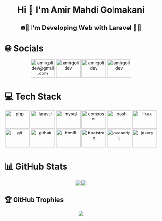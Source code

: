 <div align="center">

  # Hi 👋 I'm Amir Mahdi Golmakani
  ## 🔥🚀 I’m Developing Web with Laravel 🚀🔥
 </div>
 
 # 🌐 Socials
 <div align="center">
 
 [<img src="https://raw.githubusercontent.com/maurodesouza/profile-readme-generator/master/src/assets/icons/social/gmail/default.svg" width="80" height="60" alt="amirgolidev@gmail.com"/>](mailto:amirgolidev@gmail.com)
 [<img src="https://raw.githubusercontent.com/maurodesouza/profile-readme-generator/master/src/assets/icons/social/telegram/default.svg" width="80" height="60" alt="amirgolidev"/>](https://t.me/amirgolidev)
 [<img src="https://raw.githubusercontent.com/maurodesouza/profile-readme-generator/master/src/assets/icons/social/instagram/default.svg" width="80" height="60" alt="amirgolidev"/>](https://www.instagram.com/amirgolidev)
 [<img src="https://raw.githubusercontent.com/maurodesouza/profile-readme-generator/master/src/assets/icons/social/linkedin/default.svg" width="80" height="60" alt="amirgolidev"/>](https://linkedin.com/in/amirgolidev)
 </div>
 
 # 💻 Tech Stack
 <div align="center">
 
 [<img src="https://cdn.jsdelivr.net/gh/devicons/devicon/icons/php/php-original.svg" width="80" height="60" alt="php"/>](https://www.php.net)
 [<img src="https://cdn.simpleicons.org/laravel/FF2D20" width="80" height="60" alt="laravel"/>](https://www.laravel.com)
 [<img src="https://cdn.jsdelivr.net/gh/devicons/devicon/icons/mysql/mysql-original.svg" width="80" height="60" alt="mysql"/>](https://www.mysql.com)
 [<img src="https://cdn.jsdelivr.net/gh/devicons/devicon/icons/composer/composer-original.svg" width="80" height="60" alt="composer"/>](https://getcomposer.org)
 [<img src="https://skillicons.dev/icons?i=bash" width="80" height="60" alt="bash"/>](https://www.gnu.org/software/bash)
 [<img src="https://cdn.jsdelivr.net/gh/devicons/devicon/icons/linux/linux-original.svg" width="80" height="60" alt="linux"/>](https://www.linux.org)
 [<img src="https://cdn.jsdelivr.net/gh/devicons/devicon/icons/git/git-original.svg" width="80" height="60" alt="git"/>](https://git-scm.com)
 [<img src="https://skillicons.dev/icons?i=github" width="80" height="60" alt="github"/>](https://github.com)
 [<img src="https://cdn.jsdelivr.net/gh/devicons/devicon/icons/html5/html5-original.svg" width="80" height="60" alt="html5"/>](https://www.w3schools.com/html)
 [<img src="https://cdn.jsdelivr.net/gh/devicons/devicon/icons/bootstrap/bootstrap-original.svg" width="80" height="60" alt="bootstrap"/>](https://getbootstrap.com)
 [<img src="https://cdn.jsdelivr.net/gh/devicons/devicon/icons/javascript/javascript-original.svg" width="80" height="60" alt="javascript"/>](https://www.javascript.com)
 [<img src="https://cdn.jsdelivr.net/gh/devicons/devicon/icons/jquery/jquery-original.svg" width="80" height="60" alt="jquery"/>](https://jquery.com)
 </div>
 
 # 📊 GitHub Stats
 <div align="center">
 
 [![](https://github-readme-streak-stats.herokuapp.com/?user=amirgolidev&theme=dark&hide_border=false)](https://github.com/amirgolidev)
 [![](https://github-readme-stats.vercel.app/api?username=amirgolidev&theme=dark&hide_border=false&include_all_commits=false&count_private=true)](https://github.com/amirgolidev)
 </div>
 
 ## 🏆 GitHub Trophies
 <div align="center">
 
 [![](https://github-profile-trophy.vercel.app/?username=amirgolidev&theme=dark&no-frame=false&no-bg=false&margin-w=4)](https://github.com/amirgolidev)
 </div>

